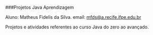 ###Projetos Java Aprendizagem


Aluno: Matheus Fidelis da Silva.
email: mfds@a.recife.ifpe.edu.br

Projetos e atividades referentes ao curso Java do zero ao avançado.


